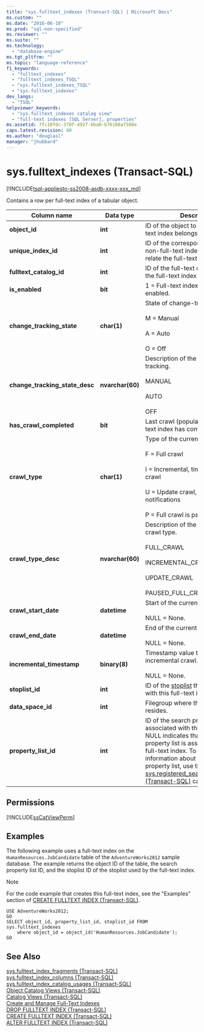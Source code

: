```yaml
---
title: "sys.fulltext_indexes (Transact-SQL) | Microsoft Docs"
ms.custom: ""
ms.date: "2016-06-10"
ms.prod: "sql-non-specified"
ms.reviewer: ""
ms.suite: ""
ms.technology: 
  - "database-engine"
ms.tgt_pltfrm: ""
ms.topic: "language-reference"
f1_keywords: 
  - "fulltext_indexes"
  - "fulltext_indexes_TSQL"
  - "sys.fulltext_indexes_TSQL"
  - "sys.fulltext_indexes"
dev_langs: 
  - "TSQL"
helpviewer_keywords: 
  - "sys.fulltext_indexes catalog view"
  - "full-text indexes [SQL Server], properties"
ms.assetid: 7fc10fdc-370f-4927-bba0-b76108a7508e
caps.latest.revision: 40
ms.author: "douglasl"
manager: "jhubbard"
---
```

# sys.fulltext_indexes (Transact-SQL)
[!INCLUDE[tsql-appliesto-ss2008-asdb-xxxx-xxx_md](../../relational-databases/import-export/includes/tsql-appliesto-ss2008-asdb-xxxx-xxx-md.md)]

  Contains a row per full-text index of a tabular object.  

|Column name|Data type|Description|  
|-----------------|---------------|-----------------|  
|**object_id**|**int**|ID of the object to which this full-text index belongs.|  
|**unique_index_id**|**int**|ID of the corresponding unique, non-full-text index that is used to relate the full-text index to the rows.|  
|**fulltext_catalog_id**|**int**|ID of the full-text catalog in which the full-text index resides.|  
|**is_enabled**|**bit**|1 = Full-text index is currently enabled.|  
|**change_tracking_state**|**char(1)**|State of change-tracking.<br /><br /> M = Manual<br /><br /> A = Auto<br /><br /> O = Off|  
|**change_tracking_state_desc**|**nvarchar(60)**|Description of the state of change-tracking.<br /><br /> MANUAL<br /><br /> AUTO<br /><br /> OFF|  
|**has_crawl_completed**|**bit**|Last crawl (population) that the full-text index has completed.|  
|**crawl_type**|**char(1)**|Type of the current or last crawl.<br /><br /> F = Full crawl<br /><br /> I = Incremental, timestamp-based crawl<br /><br /> U = Update crawl, based on notifications<br /><br /> P = Full crawl is paused.|  
|**crawl_type_desc**|**nvarchar(60)**|Description of the current or last crawl type.<br /><br /> FULL_CRAWL<br /><br /> INCREMENTAL_CRAWL<br /><br /> UPDATE_CRAWL<br /><br /> PAUSED_FULL_CRAWL|  
|**crawl_start_date**|**datetime**|Start of the current or last crawl.<br /><br /> NULL = None.|  
|**crawl_end_date**|**datetime**|End of the current or last crawl.<br /><br /> NULL = None.|  
|**incremental_timestamp**|**binary(8)**|Timestamp value to use for the next incremental crawl.<br /><br /> NULL = None.|  
|**stoplist_id**|**int**|ID of the [stoplist](../../relational-databases/search/configure-and-manage-stopwords-and-stoplists-for-full-text-search.md) that is associated with this full-text index.|  
|**data_space_id**|**int**|Filegroup where this full-text index resides.|  
|**property_list_id**|**int**|ID of the search property list that is associated with this full-text index. NULL indicates that no search property list is associated with the full-text index. To obtain more information about this search property list, use the [sys.registered_search_property_lists &#40;Transact-SQL&#41;](../../relational-databases/system-catalog-views/sys.registered-search-property-lists-transact-sql.md) catalog view.|  
  
## Permissions  
 [!INCLUDE[ssCatViewPerm](../../relational-databases/system-catalog-views/includes/sscatviewperm-md.md)]  
  
## Examples  
 The following example uses a full-text index on the `HumanResources.JobCandidate` table of the `AdventureWorks2012` sample database. The example returns the object ID of the table, the search property list ID, and the stoplist ID of the stoplist used by the full-text index.  
  
> [!NOTE]  
>  For the code example that creates this full-text index, see the "Examples" section of [CREATE FULLTEXT INDEX &#40;Transact-SQL&#41;](../../t-sql/statements/create-fulltext-index-transact-sql.md).  
  
```  
USE AdventureWorks2012;  
GO  
SELECT object_id, property_list_id, stoplist_id FROM sys.fulltext_indexes  
    where object_id = object_id('HumanResources.JobCandidate');   
GO  
```  
  
## See Also  
 [sys.fulltext_index_fragments &#40;Transact-SQL&#41;](../../relational-databases/system-catalog-views/sys.fulltext-index-fragments-transact-sql.md)   
 [sys.fulltext_index_columns &#40;Transact-SQL&#41;](../../relational-databases/system-catalog-views/sys.fulltext-index-columns-transact-sql.md)   
 [sys.fulltext_index_catalog_usages &#40;Transact-SQL&#41;](../../relational-databases/system-catalog-views/sys.fulltext-index-catalog-usages-transact-sql.md)   
 [Object Catalog Views &#40;Transact-SQL&#41;](../../relational-databases/system-catalog-views/object-catalog-views-transact-sql.md)   
 [Catalog Views &#40;Transact-SQL&#41;](../Topic/Catalog%20Views%20\(Transact-SQL\).md)   
 [Create and Manage Full-Text Indexes](../../relational-databases/search/create-and-manage-full-text-indexes.md)   
 [DROP FULLTEXT INDEX &#40;Transact-SQL&#41;](../../t-sql/statements/drop-fulltext-index-transact-sql.md)   
 [CREATE FULLTEXT INDEX &#40;Transact-SQL&#41;](../../t-sql/statements/create-fulltext-index-transact-sql.md)   
 [ALTER FULLTEXT INDEX &#40;Transact-SQL&#41;](../../t-sql/statements/alter-fulltext-index-transact-sql.md)  
  
  